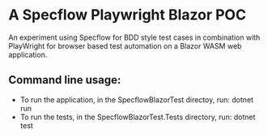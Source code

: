 # A Specflow Playwright Blazor POC
An experiment using Specflow for BDD style test cases in combination with PlayWright for browser based test automation on a Blazor WASM web application.

## Command line usage:
- To run the application, in the SpecflowBlazorTest directoy, run: dotnet run
- To run the tests, in the SpecflowBlazorTest.Tests directory, run: dotnet test
